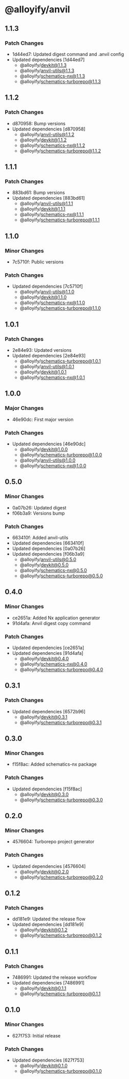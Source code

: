 # @alloyify/anvil

## 1.1.3

### Patch Changes

- 1d44ed7: Updated digest command and .anvil config
- Updated dependencies [1d44ed7]
  - @alloyify/devkit@1.1.3
  - @alloyify/anvil-utils@1.1.3
  - @alloyify/schematics-nx@1.1.3
  - @alloyify/schematics-turborepo@1.1.3

## 1.1.2

### Patch Changes

- d870958: Bump versions
- Updated dependencies [d870958]
  - @alloyify/anvil-utils@1.1.2
  - @alloyify/devkit@1.1.2
  - @alloyify/schematics-nx@1.1.2
  - @alloyify/schematics-turborepo@1.1.2

## 1.1.1

### Patch Changes

- 883bd61: Bump versions
- Updated dependencies [883bd61]
  - @alloyify/anvil-utils@1.1.1
  - @alloyify/devkit@1.1.1
  - @alloyify/schematics-nx@1.1.1
  - @alloyify/schematics-turborepo@1.1.1

## 1.1.0

### Minor Changes

- 7c5710f: Public versions

### Patch Changes

- Updated dependencies [7c5710f]
  - @alloyify/anvil-utils@1.1.0
  - @alloyify/devkit@1.1.0
  - @alloyify/schematics-nx@1.1.0
  - @alloyify/schematics-turborepo@1.1.0

## 1.0.1

### Patch Changes

- 2e84e93: Updated versions
- Updated dependencies [2e84e93]
  - @alloyify/schematics-turborepo@1.0.1
  - @alloyify/anvil-utils@1.0.1
  - @alloyify/devkit@1.0.1
  - @alloyify/schematics-nx@1.0.1

## 1.0.0

### Major Changes

- 46e90dc: First major version

### Patch Changes

- Updated dependencies [46e90dc]
  - @alloyify/devkit@1.0.0
  - @alloyify/schematics-turborepo@1.0.0
  - @alloyify/anvil-utils@1.0.0
  - @alloyify/schematics-nx@1.0.0

## 0.5.0

### Minor Changes

- 0a07b26: Updated digest
- f06b3a9: Versions bump

### Patch Changes

- 663410f: Added anvil-utils
- Updated dependencies [663410f]
- Updated dependencies [0a07b26]
- Updated dependencies [f06b3a9]
  - @alloyify/anvil-utils@0.5.0
  - @alloyify/devkit@0.5.0
  - @alloyify/schematics-nx@0.5.0
  - @alloyify/schematics-turborepo@0.5.0

## 0.4.0

### Minor Changes

- ce2651a: Added Nx application generator
- 91d4afa: Anvil digest copy command

### Patch Changes

- Updated dependencies [ce2651a]
- Updated dependencies [91d4afa]
  - @alloyify/devkit@0.4.0
  - @alloyify/schematics-nx@0.4.0
  - @alloyify/schematics-turborepo@0.4.0

## 0.3.1

### Patch Changes

- Updated dependencies [6572b96]
  - @alloyify/devkit@0.3.1
  - @alloyify/schematics-turborepo@0.3.1

## 0.3.0

### Minor Changes

- f15f8ac: Added schematics-nx package

### Patch Changes

- Updated dependencies [f15f8ac]
  - @alloyify/devkit@0.3.0
  - @alloyify/schematics-turborepo@0.3.0

## 0.2.0

### Minor Changes

- 4576604: Turborepo project generator

### Patch Changes

- Updated dependencies [4576604]
  - @alloyify/devkit@0.2.0
  - @alloyify/schematics-turborepo@0.2.0

## 0.1.2

### Patch Changes

- dd181e9: Updated the release flow
- Updated dependencies [dd181e9]
  - @alloyify/devkit@0.1.2
  - @alloyify/schematics-turborepo@0.1.2

## 0.1.1

### Patch Changes

- 7486991: Updated the release workflow
- Updated dependencies [7486991]
  - @alloyify/devkit@0.1.1
  - @alloyify/schematics-turborepo@0.1.1

## 0.1.0

### Minor Changes

- 627f753: Initial release

### Patch Changes

- Updated dependencies [627f753]
  - @alloyify/devkit@0.1.0
  - @alloyify/schematics-turborepo@0.1.0
